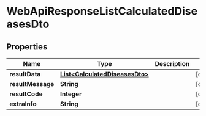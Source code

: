 # WebApiResponseListCalculatedDiseasesDto

## Properties
Name | Type | Description | Notes
------------ | ------------- | ------------- | -------------
**resultData** | [**List&lt;CalculatedDiseasesDto&gt;**](CalculatedDiseasesDto.md) |  |  [optional]
**resultMessage** | **String** |  |  [optional]
**resultCode** | **Integer** |  |  [optional]
**extraInfo** | **String** |  |  [optional]
